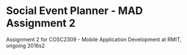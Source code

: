 # Social Event Planner - MAD Assignment 2
Assignment 2 for COSC2309 - Mobile Application Development at RMIT, ongoing 2016s2
